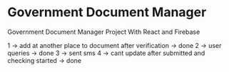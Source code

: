 # Government Document Manager

Government Document Manager Project With React and Firebase

1 -> add at another place to document after verification -> done
2 -> user queries -> done
3 -> sent sms
4 -> cant update after submitted and checking started -> done

